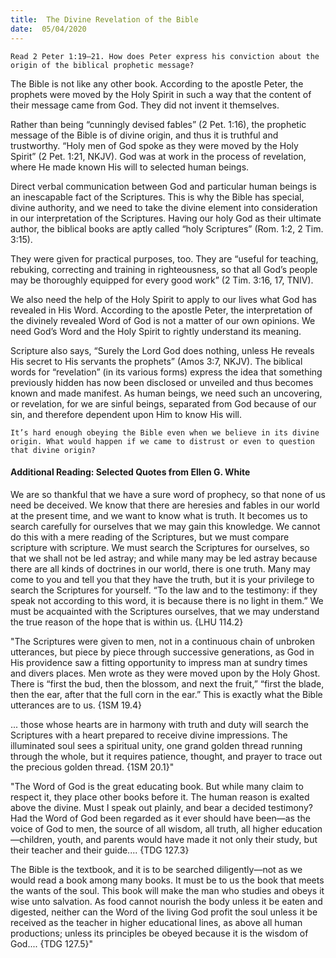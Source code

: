 ```yaml
---
title:  The Divine Revelation of the Bible
date:  05/04/2020
---
```


`Read 2 Peter 1:19–21. How does Peter express his conviction about the origin of the biblical prophetic message?`

The Bible is not like any other book. According to the apostle Peter, the prophets were moved by the Holy Spirit in such a way that the content of their message came from God. They did not invent it themselves.

Rather than being “cunningly devised fables” (2 Pet. 1:16), the prophetic message of the Bible is of divine origin, and thus it is truthful and trustworthy. “Holy men of God spoke as they were moved by the Holy Spirit” (2 Pet. 1:21, NKJV). God was at work in the process of revelation, where He made known His will to selected human beings.

Direct verbal communication between God and particular human beings is an inescapable fact of the Scriptures. This is why the Bible has special, divine authority, and we need to take the divine element into consideration in our interpretation of the Scriptures. Having our holy God as their ultimate author, the biblical books are aptly called “holy Scriptures” (Rom. 1:2, 2 Tim. 3:15).

They were given for practical purposes, too. They are “useful for teaching, rebuking, correcting and training in righteousness, so that all God’s people may be thoroughly equipped for every good work” (2 Tim. 3:16, 17, TNIV).

We also need the help of the Holy Spirit to apply to our lives what God has revealed in His Word. According to the apostle Peter, the interpretation of the divinely revealed Word of God is not a matter of our own opinions. We need God’s Word and the Holy Spirit to rightly understand its meaning.

Scripture also says, “Surely the Lord God does nothing, unless He reveals His secret to His servants the prophets” (Amos 3:7, NKJV). The biblical words for “revelation” (in its various forms) express the idea that something previously hidden has now been disclosed or unveiled and thus becomes known and made manifest. As human beings, we need such an uncovering, or revelation, for we are sinful beings, separated from God because of our sin, and therefore dependent upon Him to know His will.

`It’s hard enough obeying the Bible even when we believe in its divine origin. What would happen if we came to distrust or even to question that divine origin?`

#### Additional Reading: Selected Quotes from Ellen G. White

We are so thankful that we have a sure word of prophecy, so that none of us need be deceived. We know that there are heresies and fables in our world at the present time, and we want to know what is truth. It becomes us to search carefully for ourselves that we may gain this knowledge. We cannot do this with a mere reading of the Scriptures, but we must compare scripture with scripture. We must search the Scriptures for ourselves, so that we shall not be led astray; and while many may be led astray because there are all kinds of doctrines in our world, there is one truth. Many may come to you and tell you that they have the truth, but it is your privilege to search the Scriptures for yourself. “To the law and to the testimony: if they speak not according to this word, it is because there is no light in them.” We must be acquainted with the Scriptures ourselves, that we may understand the true reason of the hope that is within us. {LHU 114.2}

"The Scriptures were given to men, not in a continuous chain of unbroken utterances, but piece by piece through successive generations, as God in His providence saw a fitting opportunity to impress man at sundry times and divers places. Men wrote as they were moved upon by the Holy Ghost. There is “first the bud, then the blossom, and next the fruit,” “first the blade, then the ear, after that the full corn in the ear.” This is exactly what the Bible utterances are to us. {1SM 19.4}

... those whose hearts are in harmony with truth and duty will search the Scriptures with a heart prepared to receive divine impressions. The illuminated soul sees a spiritual unity, one grand golden thread running through the whole, but it requires patience, thought, and prayer to trace out the precious golden thread. {1SM 20.1}"

"The Word of God is the great educating book. But while many claim to respect it, they place other books before it. The human reason is exalted above the divine. Must I speak out plainly, and bear a decided testimony? Had the Word of God been regarded as it ever should have been—as the voice of God to men, the source of all wisdom, all truth, all higher education—children, youth, and parents would have made it not only their study, but their teacher and their guide.... {TDG 127.3}

The Bible is the textbook, and it is to be searched diligently—not as we would read a book among many books. It must be to us the book that meets the wants of the soul. This book will make the man who studies and obeys it wise unto salvation. As food cannot nourish the body unless it be eaten and digested, neither can the Word of the living God profit the soul unless it be received as the teacher in higher educational lines, as above all human productions; unless its principles be obeyed because it is the wisdom of God.... {TDG 127.5}"